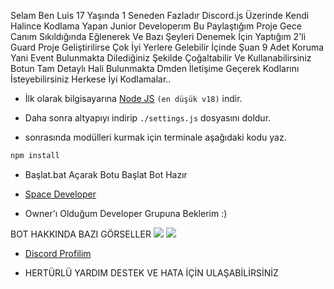 Selam Ben Luis 17 Yaşında 1 Seneden Fazladır Discord.js Üzerinde Kendi Halince Kodlama Yapan Junior Developerım Bu Paylaştığım Proje Gece Canım Sıkıldığında Eğlenerek Ve Bazı Şeyleri Denemek İçin Yaptığım 2'li Guard Proje Geliştirilirse Çok İyi Yerlere Gelebilir İçinde Şuan 9 Adet Koruma Yani Event Bulunmakta Dilediğiniz Şekilde Çoğaltabilir Ve Kullanabilirsiniz Botun Tam Detaylı Hali Bulunmakta Dmden İletişime Geçerek Kodlarını İsteyebilirsiniz Herkese İyi Kodlamalar..

- İlk olarak bilgisayarına [Node JS](https://nodejs.org/en/) `(en düşük v18)` indir.

- Daha sonra altyapıyı indirip `./settings.js` dosyasını doldur.
- sonrasında modülleri kurmak için terminale aşağıdaki kodu yaz.

```diff
npm install
```
- Başlat.bat Açarak Botu Başlat Bot Hazır
 
 
 
- [Space Developer](https://discord.gg/gjjHmhTFhY)
- Owner'ı Olduğum Developer Grupuna Beklerim :)
 
 
 
 BOT HAKKINDA BAZI GÖRSELLER
 <img  src="https://cdn.discordapp.com/attachments/1104892300397645885/1104910395153592362/image.png">
 <img  src="https://cdn.discordapp.com/attachments/1104892300397645885/1104910862210306048/image.png">


- [Discord Profilim](https://discord.com/users/727342003339395146)

- HERTÜRLÜ YARDIM DESTEK VE HATA İÇİN ULAŞABİLİRSİNİZ
